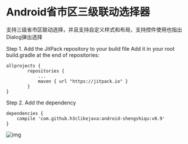 # Android省市区三级联动选择器

支持三级省市区联动选择，并且支持自定义样式和布局，支持控件使用也指出Dialog弹出选择

Step 1. Add the JitPack repository to your build file
Add it in your root build.gradle at the end of repositories:

```
allprojects {
		repositories {
			...
			maven { url "https://jitpack.io" }
		}
}
```
	
Step 2. Add the dependency
```
dependencies {
    compile 'com.github.h3clikejava:android-shengshiqu:v0.9'
}
```
	
![img](https://github.com/h3clikejava/android-shengshiqu/blob/master/screenshot.gif)

